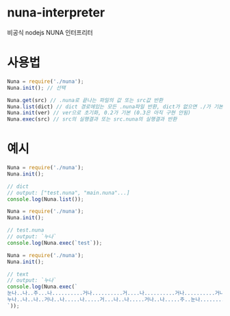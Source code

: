 # nuna-interpreter
 비공식 nodejs NUNA 인터프리터

# 사용법

```javascript
Nuna = require('./nuna');
Nuna.init(); // 선택
```

```javascript
Nuna.get(src) // .nuna로 끝나는 파일의 값 또는 src값 반환
Nuna.list(dict) // dict 경로에있는 모든 .nuna파일 반환, dict가 없으면 ./가 기본경로
Nuna.init(ver) // ver으로 초기화, 0.2가 기본 (0.3은 아직 구현 안됨)
Nuna.exec(src) // src의 실행결과 또는 src.nuna의 실행결과 반환
```

# 예시

```javascript
Nuna = require('./nuna');
Nuna.init();

// dict
// output: ["test.nuna", "main.nuna"...]
console.log(Nuna.list());
```

```javascript
Nuna = require('./nuna');
Nuna.init();

// test.nuna
// output: `누나`
console.log(Nuna.exec(`test`));
```

```javascript
Nuna = require('./nuna');
Nuna.init();

// text
// output: `누나`
console.log(Nuna.exec(`
눈나..나..주...나..........거나..........거....나..........거나..........거나....누........나.........💕
누나..나..나..거나..나.....나.....거...나..나.....거나..나.....주..눈나..........나..........💕!
`));
```
